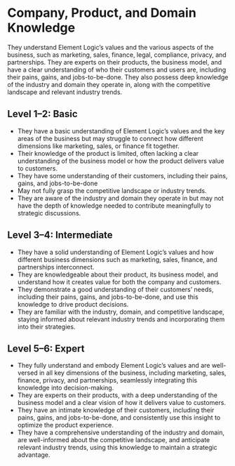 # Company, Product, and Domain Knowledge
They understand Element Logic’s values and the various aspects of the business, such as marketing, sales, finance, legal, compliance, privacy, and partnerships. They are experts on their products, the business model, and have a clear understanding of who their customers and users are, including their pains, gains, and jobs-to-be-done. They also possess deep knowledge of the industry and domain they operate in, along with the competitive landscape and relevant industry trends.

## Level 1–2: Basic
-	They have a basic understanding of Element Logic’s values and the key areas of the business but may struggle to connect how different dimensions like marketing, sales, or finance fit together.
-	Their knowledge of the product is limited, often lacking a clear understanding of the business model or how the product delivers value to customers.
-	They have some understanding of their customers, including their pains, gains, and jobs-to-be-done
-	May not fully grasp the competitive landscape or industry trends.
-	They are aware of the industry and domain they operate in but may not have the depth of knowledge needed to contribute meaningfully to strategic discussions.


## Level 3–4: Intermediate
-	They have a solid understanding of Element Logic’s values and how different business dimensions such as marketing, sales, finance, and partnerships interconnect.
-	They are knowledgeable about their product, its business model, and understand how it creates value for both the company and customers.
-	They demonstrate a good understanding of their customers’ needs, including their pains, gains, and jobs-to-be-done, and use this knowledge to drive product decisions.
-	They are familiar with the industry, domain, and competitive landscape, staying informed about relevant industry trends and incorporating them into their strategies.


## Level 5–6: Expert
-	They fully understand and embody Element Logic’s values and are well-versed in all key dimensions of the business, including marketing, sales, finance, privacy, and partnerships, seamlessly integrating this knowledge into decision-making.
-	They are experts on their products, with a deep understanding of the business model and a clear vision of how it delivers value to customers.
-	They have an intimate knowledge of their customers, including their pains, gains, and jobs-to-be-done, and consistently use this insight to optimize the product experience.
-	They have a comprehensive understanding of the industry and domain, are well-informed about the competitive landscape, and anticipate relevant industry trends, using this knowledge to maintain a strategic advantage.

